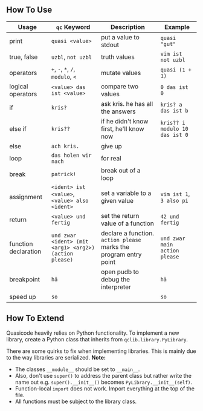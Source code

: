 ## How To Use

Usage | `qc` Keyword | Description | Example
---|---|---|---
print | `quasi <value>` | put a value to stdout | `quasi "gut"`
true, false | `uzbl`, `not uzbl` | truth values | `vim ist not uzbl`
operators | `+`, `-`, `*`, `/`, `modulo`, `<` | mutate values | `quasi (1 + 1)`
logical operators | `<value> das ist <value>` | compare two values | `0 das ist 0`
if | `kris?` | ask kris. he has all the answers | `kris? a das ist b`
else if | `kris??` | if he didn't know first, he'll know now | `kris?? i modulo 10 das ist 0`
else | `ach kris.` | give up |
loop | `das holen wir nach` | for real |
break | `patrick!` | break out of a loop |
assignment | `<ident> ist <value>`, `<value> also <ident>` | set a variable to a given value | `vim ist 1`, `3 also pi`
return | `<value> und fertig` | set the return value of a function | `42 und fertig`
function declaration | `und zwar <ident> (mit <arg1> <arg2>) (action please)` | declare a function. `action please` marks the program entry point | `und zwar main action please`
breakpoint | `hä` | open pudb to debug the interpreter | `hä`
speed up | `so` |  | `so`

## How To Extend

Quasicode heavily relies on Python functionality. To implement a new library, create a Python class that inherits from `qclib.library.PyLibrary`.

There are some quirks to fix when implementing libraries. This is mainly due to the way libraries are serialized. **Note:**

- The classes `__module__` should be set to `__main__`.
- Also, don't use `super()` to address the parent class but rather write the name out e.g. `super().__init__()` becomes `PyLibrary.__init__(self)`.
- Function-local `import` does not work. Import everything at the top of the file.
- All functions must be subject to the library class.

